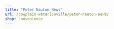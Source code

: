 ```yaml
---
title: "Peter Nauton News"
url: /cowplain-waterlooville/peter-nauton-news/
shop: convenience
---
```

